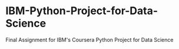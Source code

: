 # IBM-Python-Project-for-Data-Science
Final Assignment for IBM's Coursera Python Project for Data Science
